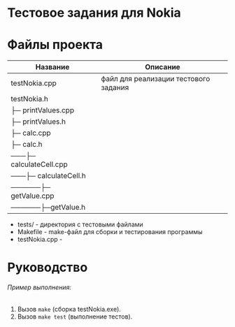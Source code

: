 # Тестовое задания для Nokia

# Файлы проекта
Название | Описание
 | --- | --- |
 | testNokia.cpp | файл для реализации тестового задания |
 | testNokia.h |  |
 | ├─ printValues.cpp |  |
 | ├─ printValues.h |  |
 | ├─ calc.cpp |  |
 | ├─ calc.h |  |
 | ───├─ calculateCell.cpp |  |
 | ───├─ calculateCell.h |  |
 | ──────├─ getValue.cpp |  |
 | ──────├─getValue.h |  |
+ tests/ - директория с тестовыми файлами
+ Makefile - make-файл для сборки и тестирования программы
+ testNokia.cpp - 

# Руководство
###### Пример выполнения:
1. Вызов `make` (сборка testNokia.exe).
2. Вызов `make test` (выполнение тестов).
